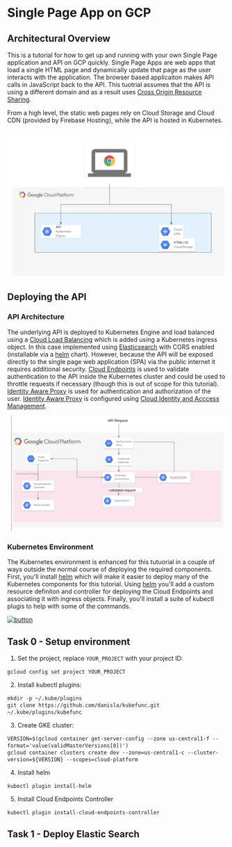 # Single Page App on GCP 

## Architectural Overview 

This is a tutorial for how to get up and running with your own Single Page application and API on GCP quickly.  Single Page Apps are web apps that load a single HTML page and dynamically update that page as the user interacts with the application. The browser based applicaiton makes API calls in JavaScript back to the API.  This tuotrial assumes that the API is using a different domain and as a result uses [Cross Origin Resource Sharing](https://en.wikipedia.org/wiki/Cross-origin_resource_sharing). 

From a high level, the static web pages rely on Cloud Storage and Cloud CDN (provided by Firebase Hosting), while the API is hosted in Kubernetes.  

![Architecture](https://github.com/johnlabarge/single-page-app-gcp/raw/master/spa_overview.png)

 
## Deploying the API 

### API Architecture   
The underlying API is deployed to Kubernetes Engine and load balanced using a [Cloud Load Balancing](https://cloud.google.com/load-balancing/) which is added using a Kubernetes ingress object. In this case implemented using [Elasticsearch](https://www.elastic.co/) with CORS enabled (installable via a [helm](https://helm.sh/) chart).  However, because the API will be exposed directly to the single page web application (SPA) via the public internet it requires additional security.  [Cloud Endpoints](https://cloud.google.com/endpoints/) is used to validate authentication to the API inside the Kubernetes cluster and could be used to throttle requests if necessary (though this is out of scope for this tutorial).  [Identity Aware Proxy](https://cloud.google.com/iap/) is used for authentication and authorization of the user. [Identity Aware Proxy](https://cloud.google.com/iap/) is configured using [Cloud Identity and Acccess Management](https://cloud.google.com/iam/docs/).  

![API Architecture](https://github.com/johnlabarge/single-page-app-gcp/raw/master/spa-api.png)

### Kubernetes Environment
The Kubernetes environment is enhanced for this tutuorial in a couple of ways outside the normal course of deploying the required components. First, you'll install [helm](https://helm.sh/) which will make it easier to deploy many of the Kubernetes components for this tutorial.  Using [helm](https://helm.sh/) you'll add a custom resource definiton and controller for deploying the Cloud Endpoints and associating it with ingress objects. Finally, you'll install a suite of kubectl plugis to help with some of the commands. 


[![button](http://gstatic.com/cloudssh/images/open-btn.png)](https://console.cloud.google.com/cloudshell/open?git_repo=https://github.com/johnlabarge/single-page-app-gcp&page=editor&tutorial=README.md)

## Task 0 - Setup environment

1. Set the project, replace `YOUR_PROJECT` with your project ID:

```
gcloud config set project YOUR_PROJECT
```

2. Install kubectl plugins:

```
mkdir -p ~/.kube/plugins
git clone https://github.com/danisla/kubefunc.git ~/.kube/plugins/kubefunc
```

3. Create GKE cluster:

```
VERSION=$(gcloud container get-server-config --zone us-central1-f --format='value(validMasterVersions[0])')
gcloud container clusters create dev --zone=us-central1-c --cluster-version=${VERSION} --scopes=cloud-platform
```

4. Install helm

```
kubectl plugin install-helm
```

5. Install Cloud Endpoints Controller

```
kubectl plugin install-cloud-endpoints-controller
```

## Task 1 - Deploy Elastic Search


<TODO> 
